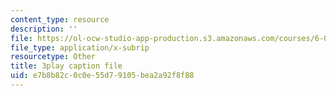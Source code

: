 ```yaml
---
content_type: resource
description: ''
file: https://ol-ocw-studio-app-production.s3.amazonaws.com/courses/6-0001-introduction-to-computer-science-and-programming-in-python-fall-2016/e7b8b82c0c0e55d79105bea2a92f8f88_goalLDamePE.vtt
file_type: application/x-subrip
resourcetype: Other
title: 3play caption file
uid: e7b8b82c-0c0e-55d7-9105-bea2a92f8f88
---
```

